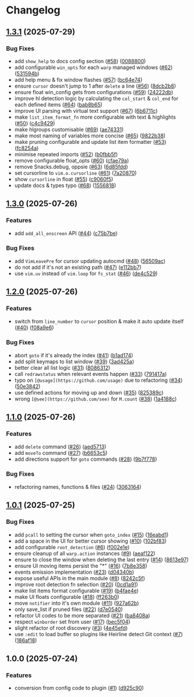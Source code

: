 # Changelog

## [1.3.1](https://github.com/y3owk1n/warp.nvim/compare/v1.3.0...v1.3.1) (2025-07-29)


### Bug Fixes

* add `show_help` to docs config section ([#58](https://github.com/y3owk1n/warp.nvim/issues/58)) ([0088800](https://github.com/y3owk1n/warp.nvim/commit/008880048beed811dcee2e321b8979447f3e1365))
* add configurable `win_opts` for each `warp` managed windows ([#62](https://github.com/y3owk1n/warp.nvim/issues/62)) ([531594b](https://github.com/y3owk1n/warp.nvim/commit/531594b15e845d88b34de1a0aad18046d5c444dd))
* add help menu & fix window flashes ([#57](https://github.com/y3owk1n/warp.nvim/issues/57)) ([bc64e74](https://github.com/y3owk1n/warp.nvim/commit/bc64e746677e9ba5dede615a1c24f5c121ecbae8))
* ensure `cursor` doesn't jump to 1 after `delete` a line ([#56](https://github.com/y3owk1n/warp.nvim/issues/56)) ([8dcb2b8](https://github.com/y3owk1n/warp.nvim/commit/8dcb2b84c36f734c2d4ccdb683367e3e84b64b71))
* ensure float win_config gets from configurations ([#59](https://github.com/y3owk1n/warp.nvim/issues/59)) ([24222db](https://github.com/y3owk1n/warp.nvim/commit/24222dbd7a9473337a1131e5feaeadd2be3b70f8))
* improve hl detection logic by calculating the `col_start` & `col_end` for each defined items ([#64](https://github.com/y3owk1n/warp.nvim/issues/64)) ([bab8b65](https://github.com/y3owk1n/warp.nvim/commit/bab8b65ba5171d3c91fbf36ab02a336b5d5d5eb9))
* improve UI parsing with virtual text support ([#67](https://github.com/y3owk1n/warp.nvim/issues/67)) ([6b6711c](https://github.com/y3owk1n/warp.nvim/commit/6b6711c16d0ee603202ad4733b213994f5d41105))
* make `list_item_format_fn` more configurable with text & highlights ([#50](https://github.com/y3owk1n/warp.nvim/issues/50)) ([c4c9429](https://github.com/y3owk1n/warp.nvim/commit/c4c9429178e2f43a9537f07bd53619b407f9b9f5))
* make hlgroups customisable ([#69](https://github.com/y3owk1n/warp.nvim/issues/69)) ([ae74331](https://github.com/y3owk1n/warp.nvim/commit/ae74331e51eb58b91cbd1c083690a9b7f130eb66))
* make most naming of variables more concise ([#65](https://github.com/y3owk1n/warp.nvim/issues/65)) ([9822b38](https://github.com/y3owk1n/warp.nvim/commit/9822b380f02955215f8e839397427a80373e43e4))
* make pruning configurable and update list item formatter ([#53](https://github.com/y3owk1n/warp.nvim/issues/53)) ([fc8254a](https://github.com/y3owk1n/warp.nvim/commit/fc8254aa2ba31b37e2ed29c33893a601f87d6e31))
* minimise repeated imports ([#52](https://github.com/y3owk1n/warp.nvim/issues/52)) ([b0fbb5f](https://github.com/y3owk1n/warp.nvim/commit/b0fbb5f81842d71c0c2a3c30356a875edcbc8978))
* remove configurable float_opts ([#60](https://github.com/y3owk1n/warp.nvim/issues/60)) ([cfae79a](https://github.com/y3owk1n/warp.nvim/commit/cfae79ad6db712731b1b5d0007e7b1ccd4a4d479))
* remove Snacks.debug, oppsie ([#63](https://github.com/y3owk1n/warp.nvim/issues/63)) ([6d85fdd](https://github.com/y3owk1n/warp.nvim/commit/6d85fdd37b6ac340fc9d2b7cd793ae1990022ecf))
* set cursorline to `vim.o.cursorline` ([#61](https://github.com/y3owk1n/warp.nvim/issues/61)) ([7a20870](https://github.com/y3owk1n/warp.nvim/commit/7a20870e587418fa32c94c47dfd7df2266ab0abc))
* show `cursorline` in float ([#55](https://github.com/y3owk1n/warp.nvim/issues/55)) ([c9060f5](https://github.com/y3owk1n/warp.nvim/commit/c9060f59b5796c7936187dcb1c7f99e7858ea2dc))
* update docs & types typo ([#68](https://github.com/y3owk1n/warp.nvim/issues/68)) ([1556818](https://github.com/y3owk1n/warp.nvim/commit/155681806f7b9e71d0ac9ff53cc6fcfbaf5a1619))

## [1.3.0](https://github.com/y3owk1n/warp.nvim/compare/v1.2.0...v1.3.0) (2025-07-26)


### Features

* add `add_all_onscreen` API ([#44](https://github.com/y3owk1n/warp.nvim/issues/44)) ([c75b7be](https://github.com/y3owk1n/warp.nvim/commit/c75b7bebb3700c815479246b27f74aff4378d996))


### Bug Fixes

* add `VimLeavePre` for cursor updating autocmd ([#48](https://github.com/y3owk1n/warp.nvim/issues/48)) ([56509ac](https://github.com/y3owk1n/warp.nvim/commit/56509ac2a10d9dc06668e107ba755cbec9b2dd92))
* do not add if it's not an existing path ([#47](https://github.com/y3owk1n/warp.nvim/issues/47)) ([e112bb7](https://github.com/y3owk1n/warp.nvim/commit/e112bb7eda931bedaf0065d0e89fe7bfd3b05dd5))
* use `vim.uv` instead of `vim.loop` for `fs_stat` ([#46](https://github.com/y3owk1n/warp.nvim/issues/46)) ([de4c529](https://github.com/y3owk1n/warp.nvim/commit/de4c529410d958d52a69e5a2dff72285396baa09))

## [1.2.0](https://github.com/y3owk1n/warp.nvim/compare/v1.1.0...v1.2.0) (2025-07-26)


### Features

* switch from `line_number` to `cursor` position & make it auto update itself ([#40](https://github.com/y3owk1n/warp.nvim/issues/40)) ([f08a9e6](https://github.com/y3owk1n/warp.nvim/commit/f08a9e6d7252da5c359895f36aec8b3c4b7bf316))


### Bug Fixes

* abort `goto` if it's already the index ([#41](https://github.com/y3owk1n/warp.nvim/issues/41)) ([b1ad174](https://github.com/y3owk1n/warp.nvim/commit/b1ad174fcfbd328b524c96ee954a75d0fb78d607))
* add split keymaps to list window ([#39](https://github.com/y3owk1n/warp.nvim/issues/39)) ([3ad425a](https://github.com/y3owk1n/warp.nvim/commit/3ad425a6c9970eadfbe11fd154efe41e0c622996))
* better clear all list logic ([#31](https://github.com/y3owk1n/warp.nvim/issues/31)) ([8086312](https://github.com/y3owk1n/warp.nvim/commit/80863129e2d45d71d750a6208173682fc8ee0534))
* call `redrawstatus` when relevant events happen ([#33](https://github.com/y3owk1n/warp.nvim/issues/33)) ([791417a](https://github.com/y3owk1n/warp.nvim/commit/791417ae39fecc848e8545115e14a688ec51d911))
* typo on `[@usage](https://github.com/usage)` due to refactoring ([#34](https://github.com/y3owk1n/warp.nvim/issues/34)) ([50e3842](https://github.com/y3owk1n/warp.nvim/commit/50e384216c1d5bfc5ce1f6ba54ae883f85af9cf8))
* use defined actions for moving up and down ([#35](https://github.com/y3owk1n/warp.nvim/issues/35)) ([825389c](https://github.com/y3owk1n/warp.nvim/commit/825389cdb6857d1f822153229589438f911e374a))
* wrong `[@see](https://github.com/see)` for `M.count` ([#38](https://github.com/y3owk1n/warp.nvim/issues/38)) ([1a4188c](https://github.com/y3owk1n/warp.nvim/commit/1a4188c3e7e57b12b38adb90177e9d7845b9a41e))

## [1.1.0](https://github.com/y3owk1n/warp.nvim/compare/v1.0.1...v1.1.0) (2025-07-26)


### Features

* add `delete` command ([#26](https://github.com/y3owk1n/warp.nvim/issues/26)) ([aed5713](https://github.com/y3owk1n/warp.nvim/commit/aed5713f1a81b3623dcd3667c29dc7cdbe78d1fa))
* add `moveTo` command ([#27](https://github.com/y3owk1n/warp.nvim/issues/27)) ([b6653c5](https://github.com/y3owk1n/warp.nvim/commit/b6653c510f78610df52d7763e6a2b55f82604118))
* add directions support for `goto` commands ([#28](https://github.com/y3owk1n/warp.nvim/issues/28)) ([9b7f778](https://github.com/y3owk1n/warp.nvim/commit/9b7f77809a127645d329395f371aba02326aebed))


### Bug Fixes

* refactoring names, functions & files ([#24](https://github.com/y3owk1n/warp.nvim/issues/24)) ([3063164](https://github.com/y3owk1n/warp.nvim/commit/306316405b3993b5983d080b1658fce35748e2b3))

## [1.0.1](https://github.com/y3owk1n/warp.nvim/compare/v1.0.0...v1.0.1) (2025-07-25)


### Bug Fixes

* add `pcall` to setting the cursor when `goto_index` ([#15](https://github.com/y3owk1n/warp.nvim/issues/15)) ([16eabd1](https://github.com/y3owk1n/warp.nvim/commit/16eabd173dea7cfb8e1b132af0bda9d3e11c1d56))
* add a space in the UI for better cursor showing ([#10](https://github.com/y3owk1n/warp.nvim/issues/10)) ([102bf83](https://github.com/y3owk1n/warp.nvim/commit/102bf8312650c7f34cf2e869d7c28a6434d5d759))
* add configurable `root_detection` ([#6](https://github.com/y3owk1n/warp.nvim/issues/6)) ([f002e1e](https://github.com/y3owk1n/warp.nvim/commit/f002e1ed2620aeb5275acecfc8fbf7621d16a28a))
* ensure cleanup of all `warp.action` instances ([#9](https://github.com/y3owk1n/warp.nvim/issues/9)) ([aeaf122](https://github.com/y3owk1n/warp.nvim/commit/aeaf122ffd943365bf6aefba8601e82cddb57f58))
* ensure to close the window when deleting the last entry ([#14](https://github.com/y3owk1n/warp.nvim/issues/14)) ([8613e97](https://github.com/y3owk1n/warp.nvim/commit/8613e97380dbb2a50ae7140757987f126d693e5f))
* ensure UI moving items persist the "*" ([#16](https://github.com/y3owk1n/warp.nvim/issues/16)) ([7b8e358](https://github.com/y3owk1n/warp.nvim/commit/7b8e358f62f85084f6cca32daa45ce870da5cdf7))
* events emission implementation ([#23](https://github.com/y3owk1n/warp.nvim/issues/23)) ([d04340b](https://github.com/y3owk1n/warp.nvim/commit/d04340b88807795f9e4ec29db3d31a76a6c05573))
* expose useful APIs in the main module ([#8](https://github.com/y3owk1n/warp.nvim/issues/8)) ([8242c5f](https://github.com/y3owk1n/warp.nvim/commit/8242c5f1dd831c8698baa12993317e91811068ee))
* improve root detection fn selection ([#20](https://github.com/y3owk1n/warp.nvim/issues/20)) ([0cd1a91](https://github.com/y3owk1n/warp.nvim/commit/0cd1a9175c181903f485b1ddd941a90862579e6b))
* make list items format configurable ([#19](https://github.com/y3owk1n/warp.nvim/issues/19)) ([b4fae4e](https://github.com/y3owk1n/warp.nvim/commit/b4fae4e19443e3e715eee70d3b8e0570eb309bbc))
* make UI floats configurable ([#18](https://github.com/y3owk1n/warp.nvim/issues/18)) ([ff263b0](https://github.com/y3owk1n/warp.nvim/commit/ff263b065fac2cb1c86d85a396e7d02290513607))
* move `notifier` into it's own module ([#11](https://github.com/y3owk1n/warp.nvim/issues/11)) ([927a62b](https://github.com/y3owk1n/warp.nvim/commit/927a62b726d59bd2fc6bbc73e3d4e40a8eefa361))
* only save_list if pruned files ([#22](https://github.com/y3owk1n/warp.nvim/issues/22)) ([d7e0540](https://github.com/y3owk1n/warp.nvim/commit/d7e0540955bdbb4f46dbf952cca429e33c7f417b))
* refactor UI codes to be more separated ([#21](https://github.com/y3owk1n/warp.nvim/issues/21)) ([ba8408a](https://github.com/y3owk1n/warp.nvim/commit/ba8408a70c752a0dfa8f06e422315ff1c1eacc21))
* respect `winborder` set from user ([#17](https://github.com/y3owk1n/warp.nvim/issues/17)) ([bec5f04](https://github.com/y3owk1n/warp.nvim/commit/bec5f041dbad30554ccbc4487023fd820574926c))
* slight refactor of root discovery ([#3](https://github.com/y3owk1n/warp.nvim/issues/3)) ([4e45efd](https://github.com/y3owk1n/warp.nvim/commit/4e45efde2879d304de8870cabd3e37c511ed1e84))
* use `:edit` to load buffer so plugins like Heirline detect Git context ([#7](https://github.com/y3owk1n/warp.nvim/issues/7)) ([186af18](https://github.com/y3owk1n/warp.nvim/commit/186af18ebbb5e1851e61ec4afd830dc3da5e135f))

## 1.0.0 (2025-07-24)


### Features

* conversion from config code to plugin ([#1](https://github.com/y3owk1n/warp.nvim/issues/1)) ([d925c90](https://github.com/y3owk1n/warp.nvim/commit/d925c90f49db77d5b3c698ec99f79b488d770a68))
